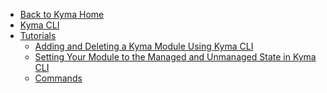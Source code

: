 <!-- markdown-link-check-disable -->
* [Back to Kyma Home](/)
* [Kyma CLI](/cli/user/README.md)
* [Tutorials](/cli/user/tutorials/README.md)
    * [Adding and Deleting a Kyma Module Using Kyma CLI](/cli/user/tutorials/01-10-add-delete-modules)
    * [Setting Your Module to the Managed and Unmanaged State in Kyma CLI](/cli/user/tutorials/01-11-manage-unmanage-modules)
    * [Commands](cli/user/gen-docs/README.md)
<!-- markdown-link-check-enable -->